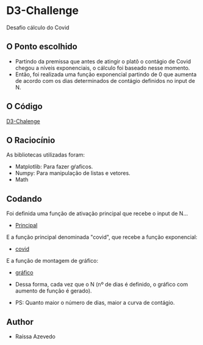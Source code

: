 # D3-Challenge
Desafio cálculo do Covid

## O Ponto escolhido
- Partindo da premissa que antes de atingir o platô o contágio de Covid chegou a níveis exponenciais, o cálculo foi baseado nesse momento.
- Então, foi realizada uma função exponencial partindo de 0 que aumenta de acordo com os dias determinados de contágio definidos no input de N.

## O Código
[D3-Chalenge](https://github.com/Raii-Azevedo/D3-Challenge/blob/master/d3-challenge.py)

## O Raciocínio
As bibliotecas utilizadas foram:
- Matplotlib: Para fazer gŕaficos.
- Numpy: Para manipulação de listas e vetores.
- Math

## Codando
Foi definida uma função de ativação principal que recebe o input de N...
- [Principal]()
    
E a função principal denominada "covid", que recebe a função exponencial:
- [covid]()
        
E a função de montagem de gráfico:
- [gráfico]()
    
 - Dessa forma, cada vez que o N (nº de dias é definido, o gráfico com aumento de função é gerado).
 - PS: Quanto maior o número de dias, maior a curva de contágio.


## Author
- Raíssa Azevedo

